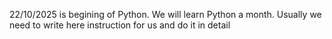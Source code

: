 22/10/2025 is begining of Python. We will learn Python a month. Usually we need to write here instruction for us and do it in detail 
